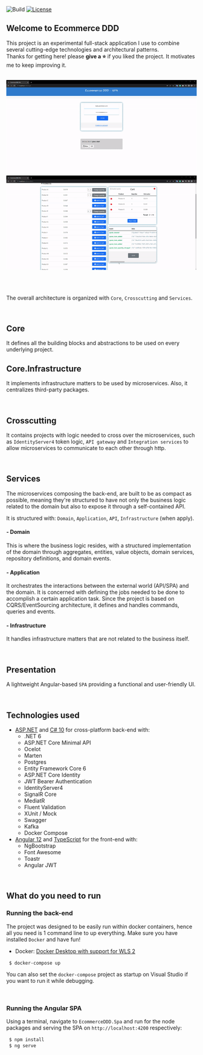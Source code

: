 ![Build](https://github.com/falberthen/ecommerceddd/actions/workflows/ecommerceddd.yml/badge.svg)
[![License](https://img.shields.io/github/license/falberthen/ecommerceddd.svg)](LICENSE)

## Welcome to Ecommerce DDD
This project is an experimental full-stack application I use to combine several cutting-edge technologies and architectural patterns.\
Thanks for getting here! please <b>give a ⭐</b> if you liked the project. It motivates me to keep improving it.
<br><br>

<a href="images/ecommerceddd-1.gif" target="_blank">
<img src="images/ecommerceddd-1.gif" width="600px"/>
</a>

<a href="images/ecommerceddd-2.gif" target="_blank">
<img src="images/ecommerceddd-2.gif" width="600px"/>
</a>

<br/><br/>


The overall architecture is organized with `Core`, `Crosscutting` and `Services`.

<br/>

## Core
It defines all the building blocks and abstractions to be used on every underlying project.

## Core.Infrastructure
It implements infrastructure matters to be used by microservices. Also, it centralizes third-party packages.

<br/>

## Crosscutting
It contains projects with logic needed to cross over the microservices, such as `IdentityServer4` token logic, `API gateway` and `Integration services` to allow microservices to communicate to each other through http.

<br/>

## Services
The microservices composing the back-end, are built to be as compact as possible, meaning they're structured to have not only the business logic related to the domain but also to expose it through a self-contained API.

It is structured with: `Domain`, `Application`, `API`, `Infrastructure` (when apply).

#### - Domain
This is where the business logic resides, with a structured implementation of the domain through aggregates, entities, value objects, domain services, repository definitions, and domain events.

#### - Application
It orchestrates the interactions between the external world (API/SPA) and the domain. It is concerned with defining the jobs needed to be done to accomplish a certain application task. Since the project is based on CQRS/EventSourcing architecture, it defines and handles commands, queries and events.

#### - Infrastructure
It handles infrastructure matters that are not related to the business itself.

<br/>

## Presentation
A lightweight Angular-based `SPA` providing a functional and user-friendly UI.

<br/>

## Technologies used

<ul>
  <li>
    <a href='https://get.asp.net' target="_blank">ASP.NET</a> and <a href='https://msdn.microsoft.com/en-us/library/67ef8sbd.aspx' target="_blank">C# 10</a>
    for cross-platform back-end with:
    <ul>
      <li>.NET 6</li>
      <li>ASP.NET Core Minimal API</li>
      <li>Ocelot</li>
      <li>Marten</li>
      <li>Postgres</li>
      <li>Entity Framework Core 6</li>
      <li>ASP.NET Core Identity</li>
      <li>JWT Bearer Authentication</li>
      <li>IdentityServer4</li>
      <li>SignalR Core</li>
      <li>MediatR</li>
      <li>Fluent Validation</li>
      <li>XUnit / Mock</li>
      <li>Swagger</li>
      <li>Kafka</li>
      <li>Docker Compose</li>
    </ul>
  </li>
  <li>
    <a href='https://angular.io/' target="_blank">Angular 12</a> and <a href='http://www.typescriptlang.org/' target="_blank">TypeScript</a> for the front-end with:
    <ul>
      <li>NgBootstrap</li>
      <li>Font Awesome</li>
      <li>Toastr</li>
      <li>Angular JWT</li>
    </ul>
  </li>
</ul>

<br/>

## What do you need to run 

### Running the back-end

The project was designed to be easily run within docker containers, hence all you need is 1 command line to up everything. Make sure you have installed `Docker` and have fun!

- Docker: <a href="https://docs.docker.com/docker-for-windows/wsl/" target="_blank">Docker Desktop with support for WLS 2</a>
    
```console
 $ docker-compose up
``` 

You can also set the `docker-compose` project as startup on Visual Studio if you want to run it while debugging. 

<br/>

### Running the Angular SPA
    
Using a terminal, navigate to `EcommerceDDD.Spa` and run for the node packages and serving the SPA on `http://localhost:4200` respectively:

```console
 $ npm install
 $ ng serve
```
